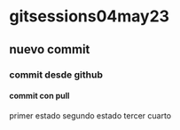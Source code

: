 # gitsessions04may23
## nuevo commit
### commit desde github
#### commit con pull
primer estado
segundo estado
tercer
cuarto
